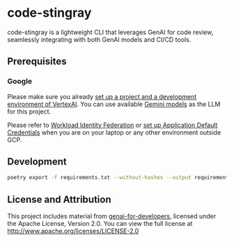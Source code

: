 # code-stingray

code-stingray is a lightweight CLI that leverages GenAI for code review, seamlessly integrating with both GenAI models and CI/CD tools.

## Prerequisites
### Google
Please make sure you already [set up a project and a development environment of VertexAI](https://cloud.google.com/vertex-ai/docs/start/cloud-environment). You can use available [Gemini models](https://ai.google.dev/gemini-api/docs/models/gemini) as the LLM for this project. 

Please refer to [Workload Identity Federation](https://cloud.google.com/iam/docs/workload-identity-federation) or [set up Application Default Credentials](https://cloud.google.com/docs/authentication/provide-credentials-adc) when you are on your laptop or any other environment outside GCP.

## Development
```bash
poetry export -f requirements.txt --without-hashes --output requirements.txt
```

## License and Attribution
This project includes material from [genai-for-developers](https://github.com/GoogleCloudPlatform/genai-for-developers), licensed under the Apache License, Version 2.0. 
You can view the full license at http://www.apache.org/licenses/LICENSE-2.0